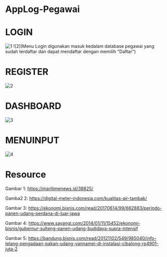 # AppLog-Pegawai

# LOGIN

![1](https://user-images.githubusercontent.com/49858542/85214068-ab5eca00-b390-11ea-95ae-0b1db99ba9b2.JPG) ![2](Menu Login digunakan masuk kedalam database pegawai yang sudah terdaftar dan dapat mendaftar dengan memilih "Daftar")

# REGISTER

![2](https://user-images.githubusercontent.com/49858542/85214069-b1ed4180-b390-11ea-8127-ec25bc9b0238.JPG)

# DASHBOARD

![3](https://user-images.githubusercontent.com/49858542/85214073-b7e32280-b390-11ea-990a-f9d22324432e.JPG)

# MENUINPUT

![4](https://user-images.githubusercontent.com/49858542/85214076-bd406d00-b390-11ea-9356-6d3189af31c6.JPG)


# Resource

Gambar 1: https://maritimenews.id/38825/

Gamba2 2: https://digital-meter-indonesia.com/kualitas-air-tambak/

Gambar 3: https://ekonomi.bisnis.com/read/20170614/99/662883/perindo-panen-udang-perdana-di-luar-jawa

Gambar 4: https://www.sayangi.com/2014/01/11/15452/ekonomi-bisnis/gubernur-sulteng-panen-udang-budidaya-supra-intensif

Gambar 5: https://bandung.bisnis.com/read/20121102/549/985040/info-lelang-pengadaan-pakan-udang-vannamei-di-instalasi-cibalong-rp4901-juta-2
